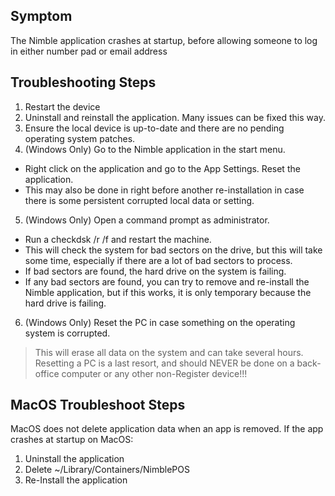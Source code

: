 ## Symptom
The Nimble application crashes at startup, before allowing someone to log in either number pad or email address

## Troubleshooting Steps
1. Restart the device
2. Uninstall and reinstall the application. Many issues can be fixed this way.
3. Ensure the local device is up-to-date and there are no pending operating system patches.
4. (Windows Only) Go to the Nimble application in the start menu.
- Right click on the application and go to the App Settings. Reset the application.
- This may also be done in right before another re-installation in case there is some persistent corrupted local data or setting.
5. (Windows Only) Open a command prompt as administrator.
- Run a checkdsk /r /f and restart the machine.
- This will check the system for bad sectors on the drive, but this will take some time, especially if there are a lot of bad sectors to process.
- If bad sectors are found, the hard drive on the system is failing.
- If any bad sectors are found, you can try to remove and re-install the Nimble application, but if this works, it is only temporary because the hard drive is failing.
6. (Windows Only) Reset the PC in case something on the operating system is corrupted.
> This will erase all data on the system and can take several hours. Resetting a PC is a last resort, and should NEVER be done on a back-office computer or any other non-Register device!!!


## MacOS Troubleshoot Steps
MacOS does not delete application data when an app is removed. If the app crashes at startup on MacOS:
1. Uninstall the application
2. Delete ~/Library/Containers/NimblePOS
3. Re-Install the application
